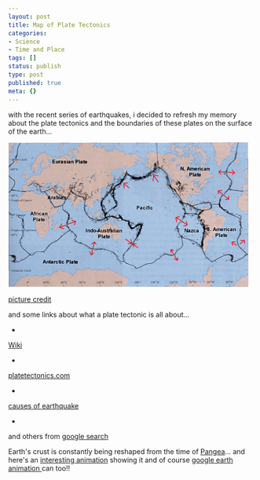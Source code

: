 ```yaml
---
layout: post
title: Map of Plate Tectonics
categories:
- Science
- Time and Place
tags: []
status: publish
type: post
published: true
meta: {}
---
```

with the recent series of earthquakes, i decided to refresh my memory about the plate tectonics and the boundaries of these plates on the surface of the earth...

![](/img/plate_tectonics.bmp)

[picture credit](http://www.geologyrocks.co.uk/system/files/u2/ptmap.gif)

and some links about what a plate tectonic is all about...

-  

[Wiki](http://en.wikipedia.org/wiki/Plate_tectonics)

-  

[platetectonics.com](http://www.platetectonics.com/)

-  

[causes of earthquake](http://www.seismo.unr.edu/ftp/pub/louie/class/100/plate-tectonics.html)

-  

and others from [google search](http://www.google.com/search?q=plate+tectonics&rls=com.microsoft:en-us:IE-SearchBox&ie=UTF-8&oe=UTF-8&sourceid=ie7&rlz=1I7GGLR)

Earth's crust is constantly being reshaped from the time of [Pangea](http://en.wikipedia.org/wiki/Pangaea)... and here's an [interesting animation](http://www.classzone.com/books/earth_science/terc/content/visualizations/es0806/es0806page01.cfm?chapter_no=visualization) showing it and of course [google earth animation ](http://bbs.keyhole.com/ubb/showthreaded.php/Cat/0/Number/643492)can too!!
